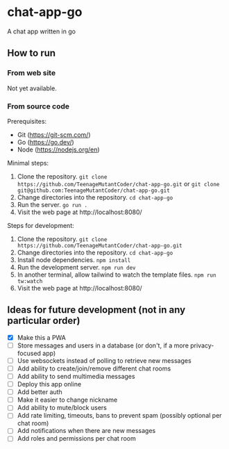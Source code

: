 # chat-app-go

A chat app written in go

## How to run

### From web site

Not yet available.

### From source code

Prerequisites:

- Git (https://git-scm.com/)
- Go (https://go.dev/)
- Node (https://nodejs.org/en)

Minimal steps:

1. Clone the repository. `git clone https://github.com/TeenageMutantCoder/chat-app-go.git` or `git clone git@github.com:TeenageMutantCoder/chat-app-go.git`
2. Change directories into the repository. `cd chat-app-go`
3. Run the server. `go run .`
4. Visit the web page at http://localhost:8080/

Steps for development:

1. Clone the repository. `git clone https://github.com/TeenageMutantCoder/chat-app-go.git`
2. Change directories into the repository. `cd chat-app-go`
3. Install node dependencies. `npm install`
4. Run the development server. `npm run dev`
5. In another terminal, allow tailwind to watch the template files. `npm run tw:watch`
6. Visit the web page at http://localhost:8080/

## Ideas for future development (not in any particular order)

- [x] Make this a PWA
- [ ] Store messages and users in a database (or don't, if a more privacy-focused app)
- [ ] Use websockets instead of polling to retrieve new messages
- [ ] Add ability to create/join/remove different chat rooms
- [ ] Add ability to send multimedia messages
- [ ] Deploy this app online
- [ ] Add better auth
- [ ] Make it easier to change nickname
- [ ] Add ability to mute/block users
- [ ] Add rate limiting, timeouts, bans to prevent spam (possibly optional per chat room)
- [ ] Add notifications when there are new messages
- [ ] Add roles and permissions per chat room
